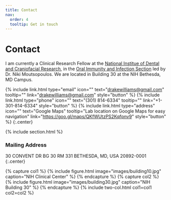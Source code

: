 ```yaml
---
title: Contact
nav:
  order: 4
  tooltip: Get in touch
---
```


# <i class="fas fa-envelope"></i>Contact

I am currently a Clinical Research Fellow at the [National Institue of Dental and Craniofacial Research](https://www.nidcr.nih.gov/careers-training/interns-fellows/dentists-physicians/clinical-research-fellowship), in the [Oral Immunity and Infection Section](https://www.nidcr.nih.gov/research/conducted-at-nidcr/intramural-research-labs/oral-immunity-infection-section) led by Dr. Niki Moutsopoulos.
We are located in Building 30 at the NIH Bethesda, MD Campus.

{%
  include link.html
  type="email"
  icon=""
  text="drakewilliams@gmail.com"
  tooltip=""
  link="drakewilliams@gmail.com"
  style="button"
%}
{%
  include link.html
  type="phone"
  icon=""
  text="(301) 814-6334"
  tooltip=""
  link="+1-301-814-6334"
  style="button"
%}
{%
  include link.html
  type="address"
  icon=""
  text="Google Maps"
  tooltip="Lab location on Google Maps for easy navigation"
  link="https://goo.gl/maps/QKfWUtzPS2Kqfpnv9"
  style="button"
%}
{:.center}

{% include section.html %}

### <i class="fas fa-mail-bulk"></i>Mailing Address

30 CONVENT DR BG 30 RM 331
BETHESDA, MD, USA 20892-0001
{:.center}

{% capture col1 %}
{%
  include figure.html
  image="images/building10.jpg"
  caption="NIH Clinical Center"
%}
{% endcapture %}
{% capture col2 %}
{%
  include figure.html
  image="images/building30.jpg"
  caption="NIH Building 30"
%}
{% endcapture %}
{% include two-col.html col1=col1 col2=col2 %}
